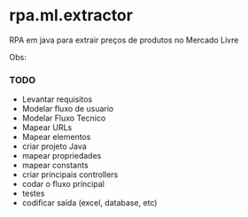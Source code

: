 # rpa.ml.extractor
RPA em java para extrair preços de produtos no Mercado Livre

Obs: 

### TODO
 - Levantar requisitos
 - Modelar fluxo de usuario
 - Modelar Fluxo Tecnico
 - Mapear URLs
 - Mapear elementos
 - criar projeto Java
 - mapear propriedades
 - mapear constants
 - criar principais controllers
 - codar o fluxo principal
 - testes
 - codificar saída (excel, database, etc)